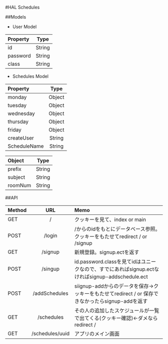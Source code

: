 #HAL Schedules

##Models

- User Model

|Property |Type     |
|:---------|:--------:|
|id       |String 	|
|password |String 	|
|class    |String 	|


- Schedules Model

|Property			|Type		|
|:------------|:-----:|
|monday				|Object	|
|tuesday			|Object	|
|wednesday		|Object	|
|thursday			|Object	|
|friday				|Object	|
|createUser		|String	|
|ScheduleName	|String	|

|Object		|Type	 |
|:--------|:----:|
|prefix		|String|
|subject	|String|
|roomNum	|String|

##API

|Method	|URL             |Memo                                                                      											|
|:------|:--------------:|:-----------------------------------------------------------------------------------------------|
|GET    |/               |クッキーを見て、index or main                                                     								|
|POST   |/login          |/からのidをもとにデータベース参照。クッキーをもたせてredirect / or /signup                         |
|GET    |/signup         |新規登録。signup.ectを返す                                                        								|
|POST   |/singup         |id.password.classを見てidはユニークなので、すでにあればsignup.ectなければsignup-addschedule.ect 		|
|POST   |/addSchedules   |siignup-addからのデータを保存→クッキーをもたせてredirect / or 保存できなかったらsignup-addを返す		|
|GET    |/schedules      |その人の追加したスケジュールが一覧で出てくる(クッキー確認)<-ダメなら redirect /                     |
|GET    |/schedules/uuid |アプリのメイン画面                                                                 								|
